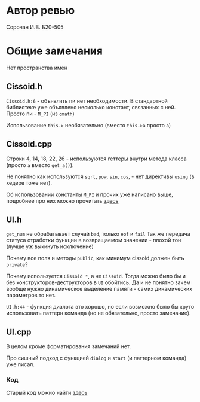 # Автор ревью
Сорочан И.В. Б20-505

# Общие замечания
Нет пространства имен


## Cissoid.h
`Cissoid.h:6` - объявлять пи нет необходимости. В стандартной библиотеке уже объявлено несколько констант, связанных с ней. Просто пи - `M_PI` (из `cmath`)

Использование `this->` необязательно (вместо `this->a` просто `a`)


## Cissoid.cpp
Строки 4, 14, 18, 22, 26 - используются геттеры внутри метода класса (просто `a` вместо `get_a()`).

Не понятно как используются `sqrt`, `pow`, `sin`, `cos`, - нет директивы `using` (в хедере тоже нет).

Об использовании константы `M_PI` и прочих уже написано выше, подробнее про них можно прочитать [здесь](https://www.quantstart.com/articles/Mathematical-Constants-in-C/)


## UI.h
`get_num` не обрабатывает случай `bad`, только `eof` и `fail`
Так же передача статуса отработки функции в возвращаемом значении - плохой тон (лучше уж выкинуть исключение)

Почему все поля и методы `public`, как минимум cissoid должен быть `private`?

Почему используется `Cissoid *`, а не `Cissoid`. Тогда можно было бы и без конструкторов-деструкторов в `UI` обойтись. Да и не понятно зачем вообще нужно динамическое выделение памяти - самих динамических параметров то нет.

`UI.h:44` - функция диалога это хорошо, но если возможно было бы круто использовать паттерн команда (но не обязательно, просто замечание).


## UI.cpp
В целом кроме форматирования замечаний нет.

Про сишный подход с функцией `dialog` и `start` (и паттерном команда) уже писал.

### Код
Старый код можно найти [здесь](https://github.com/Klimonov23/OOP_Cissoid/tree/bd6cb48696db89acee6e0cb17779752a44fb1aa0)